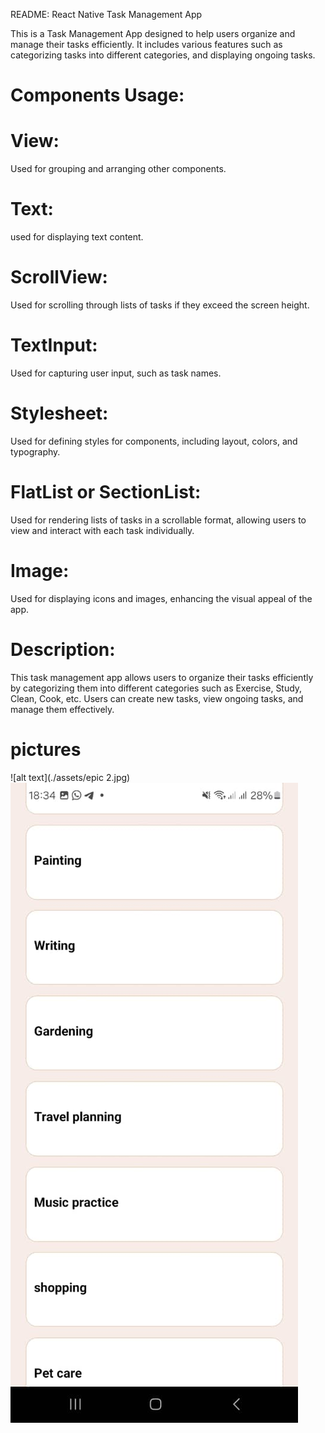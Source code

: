 README: React Native Task Management App

This is a Task Management App  designed to help users organize and manage their tasks efficiently. It includes various features such as categorizing tasks into different categories, and displaying ongoing tasks.

# Components Usage:
# View:
Used for grouping and arranging other components.

# Text:
used for displaying text content.

# ScrollView:
Used for scrolling through lists of tasks if they exceed the screen height.

# TextInput:
Used for capturing user input, such as task names.

# Stylesheet:
Used for defining styles for components, including layout, colors, and typography.

# FlatList or SectionList:
Used for rendering lists of tasks in a scrollable format, allowing users to view and interact with each task individually.

# Image:
Used for displaying icons and images, enhancing the visual appeal of the app.


# Description:
This task management app allows users to organize their tasks efficiently by categorizing them into different categories such as Exercise, Study, Clean, Cook, etc. Users can create new tasks, view ongoing tasks, and manage them effectively.

# pictures
![alt text](./assets/epic 2.jpg)
![alt text](./assets/epic.jpg)



